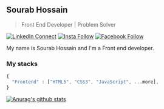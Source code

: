 ## Sourab Hossain

> Front End Developer | Problem Solver

[![LinkedIn Connect](https://img.shields.io/badge/%20-Connect-black?color=14171A&labelColor=212121&logo=linkedin&logoColor=ffffff)](https://www.linkedin.com/in/sourabhossain/)   [![Insta Follow](https://img.shields.io/badge/%20-Follow-black?color=14171A&labelColor=d81b60&logo=instagram&logoColor=ffffff)](https://www.instagram.com/cpsourab/)   [![Facebook Follow](https://img.shields.io/badge/%20-Connect-black?color=14171A&labelColor=1976d2&logo=facebook&logoColor=ffffff)](https://www.facebook.com/cpsourab)

My name is Sourab Hossain and I'm a Front end developer.

### My stacks

```js
{
  "Frontend" : ["HTML5", "CSS3", "JavaScript", ...more],
}
```

[![Anurag's github stats](https://github-readme-stats.vercel.app/api?username=sourabhossain)](https://github.com/anuraghazra/github-readme-stats)
